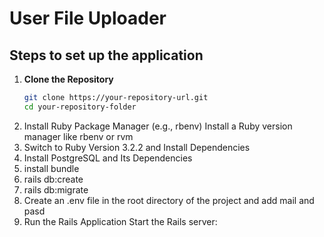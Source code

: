 # User File Uploader

## Steps to set up the application

1. **Clone the Repository**
   ```bash
   git clone https://your-repository-url.git
   cd your-repository-folder

2. Install Ruby Package Manager (e.g., rbenv) Install a Ruby version manager like rbenv or rvm
3. Switch to Ruby Version 3.2.2 and Install Dependencies
4. Install PostgreSQL and Its Dependencies
5. install bundle
6. rails db:create
7. rails db:migrate
8. Create an .env file in the root directory of the project and add mail and pasd
9. Run the Rails Application Start the Rails server: